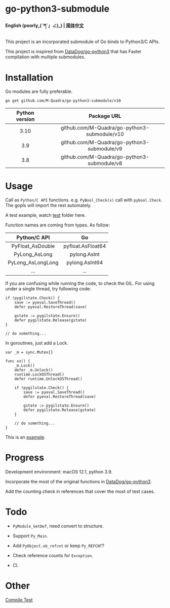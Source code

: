 # go-python3-submodule

#### English (poorly_(ˊཀˋ」∠)_) | [简体中文](./README_zh-cn.md)

This project is an incorporated submodule of Go binds to Python3/C APIs. 

This project is inspired from [DataDog/go-python3](https://github.com/DataDog/go-python3) that has Faster compilation with multiple submodules.

# Installation

Go modules are fully preferable.

```
go get github.com/M-Quadra/go-python3-submodule/v10
```

Python version | Package URL
:---:|:---:
3.10 | github.com/M-Quadra/go-python3-submodule/v10 
3.9 | github.com/M-Quadra/go-python3-submodule/v9 
3.8 | github.com/M-Quadra/go-python3-submodule/v8 

# Usage

Call as `Python/C API` functions. e.g. `PyBool_Check(x)` call with `pybool.Check`. The gopls will import the rest automately.

A test example, watch [test](./internal/test) folder here.

Function names are coming from types. As follow:

Python/C API | Go
:---:|:---:
PyFloat_AsDouble | pyfloat.AsFloat64
PyLong_AsLong | pylong.AsInt
PyLong_AsLongLong | pylong.AsInt64
... | ...

If you are confusing while running the code, to check the GIL. For using under a single thread, try following code:

```
if !pygilstate.Check() {
	save := pyeval.SaveThread()
	defer pyeval.RestoreThread(save)

	gstate := pygilstate.Ensure()
	defer pygilstate.Release(gstate)
}

// do something...
```

In goroutines, just add a Lock.

```
var _m = sync.Mutex{}

func xx() {
	_m.Lock()
	defer _m.Unlock()
	runtime.LockOSThread()
	defer runtime.UnlockOSThread()

	if !pygilstate.Check() {
		save := pyeval.SaveThread()
		defer pyeval.RestoreThread(save)

		gstate := pygilstate.Ensure()
		defer pygilstate.Release(gstate)
	}

	// do something...
}
```

This is an [example](./internal/example/scipy).

# Progress

Development environment: macOS 12.1, python 3.9.

Incorporate the most of the original functions in [DataDog/go-python3](https://github.com/DataDog/go-python3).

Add the counting check in references that cover the most of test cases.

# Todo

- `PyModule_GetDef`, need convert to structure.

- Support `Py_Main`.

- Add `PyObject.ob_refcnt` or keep `Py_REFCNT`?

- Check reference counts for `Exception`.

- CI.

# Other

[Compile Test](https://github.com/M-Quadra/go-python3-submodule/wiki/Compile-Test)

